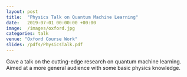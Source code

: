 ```yaml
---
layout: post
title:  "Physics Talk on Quantum Machine Learning"
date:   2019-07-01 00:00:00 +00:00
image:  /images/oxford.jpg
categories: talk
venue: "Oxford Course Work"
slides: /pdfs/PhysicsTalk.pdf
---
```

Gave a talk on the cutting-edge research on quantum machine learning. Aimed at a more general audience with some basic physics knowledge.
